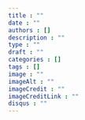 ```yaml
---
title : ""
date : ""
authors : []
description : ""
type : ""
draft : ""
categories : []
tags : []
image : ""
imageAlt : ""
imageCredit : ""
imageCreditLink : ""
disqus : ""
---
```

